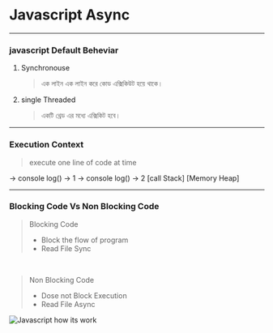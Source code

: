 # Javascript Async

---

### javascript Default Beheviar

1. Synchronouse
   > এক লাইন এক লাইন করে কোড এক্সিকিউট হয়ে থাকে।
2. single Threaded
   > একটি থ্রেড এর মধ্যে এক্সিকিট হবে।

---

### Execution Context

> execute one line of code at time

-> console log() -> 1
-> console log() -> 2
[call Stack] [Memory Heap]

---

### Blocking Code Vs Non Blocking Code

> Blocking Code <br>
>
> - Block the flow of program
> - Read File Sync

<br>

> Non Blocking Code <br>
>
> - Dose not Block Execution
> - Read File Async

![Javascript how its work](image.png)
